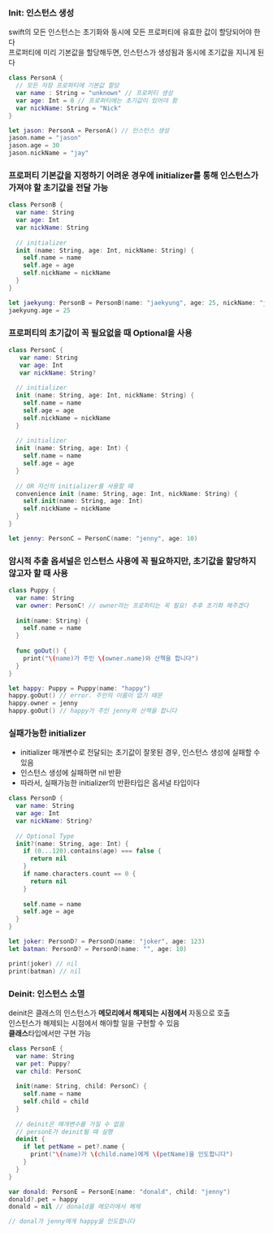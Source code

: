 ### Init: 인스턴스 생성
swift의 모든 인스턴스는 초기화와 동시에 모든 프로퍼티에 유효한 값이 할당되어야 한다  
프로퍼티에 미리 기본값을 할당해두면, 인스턴스가 생성됨과 동시에 초기값을 지니게 된다

```swift
class PersonA {
  // 모든 저장 프로퍼티에 기본값 할당
  var name : String = "unknown" // 프로퍼티 생성
  var age: Int = 0 // 프로퍼티에는 초기값이 있어야 함
  var nickName: String = "Nick"
}

let jason: PersonA = PersonA() // 인스턴스 생성
jason.name = "jason"
jason.age = 30
jason.nickName = "jay"
```

### 프로퍼티 기본값을 지정하기 어려운 경우에 initializer를 통해 인스턴스가 가져야 할 초기값을 전달 가능
```swift
class PersonB {
  var name: String
  var age: Int
  var nickName: String
  
  // initializer
  init (name: String, age: Int, nickName: String) {
    self.name = name
    self.age = age
    self.nickName = nickName
  }
}

let jaekyung: PersonB = PersonB(name: "jaekyung", age: 25, nickName: "jay") // 인스턴스 생성
jaekyung.age = 25
```


### 프로퍼티의 초기값이 꼭 필요없을 때 Optional을 사용
```swift
class PersonC {
   var name: String
   var age: Int
   var nickName: String?
   
  // initializer
  init (name: String, age: Int, nickName: String) {
    self.name = name
    self.age = age
    self.nickName = nickName
  }
  
  // initializer
  init (name: String, age: Int) {
    self.name = name
    self.age = age
  }
  
  // OR 자신의 initializer를 사용할 때
  convenience init (name: String, age: Int, nickName: String) {
    self.init(name: String, age: Int) 
    self.nickName = nickName
  }
}

let jenny: PersonC = PersonC(name: "jenny", age: 10)

```
### 암시적 추출 옵셔널은 인스턴스 사용에 꼭 필요하지만, 초기값을 할당하지 않고자 할 때 사용
```swift
class Puppy {
  var name: String
  var owner: PersonC! // owner라는 프로퍼티는 꼭 필요! 추후 초기화 해주겠다
  
  init(name: String) {
    self.name = name  
  }
  
  func goOut() {
    print("\(name)가 주인 \(owner.name)와 산책을 합니다")
  }
}

let happy: Puppy = Puppy(name: "happy")
happy.goOut() // error. 주인의 이름이 없기 때문 
happy.owner = jenny
happy.goOut() // happy가 주인 jenny와 산책을 합니다

```

### 실패가능한 initializer
* initializer 매개변수로 전달되는 초기값이 잘못된 경우, 인스턴스 생성에 실패할 수 있음  
* 인스턴스 생성에 실패하면 nil 반환
* 따라서, 실패가능한 initializer의 반환타입은 옵셔널 타입이다

```swift
class PersonD {
  var name: String
  var age: Int
  var nickName: String?
  
  // Optional Type
  init?(name: String, age: Int) {
    if (0...120).contains(age) === false {
      return nil
    }
    if name.characters.count == 0 {
      return nil
    }
    
    self.name = name
    self.age = age 
  }
}

let joker: PersonD? = PersonD(name: "joker", age: 123)
let batman: PersonD? = PersonD(name: "", age: 10)

print(joker) // nil
print(batman) // nil
```


### Deinit: 인스턴스 소멸 
deinit은 클래스의 인스턴스가 **메모리에서 해제되는 시점에서** 자동으로 호출  
인스턴스가 해제되는 시점에서 해야할 일을 구현할 수 있음  
**클래스**타입에서만 구현 가능

```swift
class PersonE {
  var name: String
  var pet: Puppy?
  var child: PersonC
  
  init(name: String, child: PersonC) {
    self.name = name
    self.child = child
  }
  
  // deinit은 매개변수를 가질 수 없음
  // personE가 deinit될 때 실행
  deinit {
    if let petName = pet?.name {
      print("\(name)가 \(child.name)에게 \(petName)을 인도합니다")
    }
  }
}

var donald: PersonE = PersonE(name: "donald", child: "jenny")
donald?.pet = happy
donald = nil // donald를 메모리에서 해제

// donal가 jenny에게 happy을 인도합니다

```
